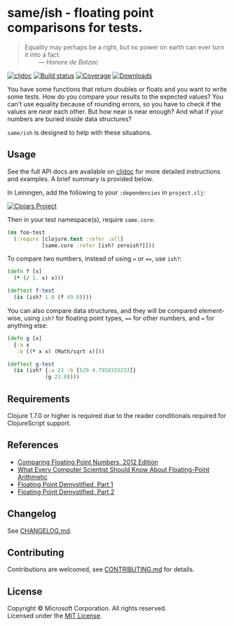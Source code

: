 # same/ish - floating point comparisons for tests.

> Equality may perhaps be a right, but no power on earth can ever turn it into a fact.\
> &nbsp; &nbsp; &nbsp; &nbsp; — *Honore de Balzac*

[![cljdoc](https://cljdoc.org/badge/same/ish)](https://cljdoc.org/d/same/ish)
[![Build status](https://github.com/microsoft/same-ish/actions/workflows/build.yml/badge.svg?branch=main&event=push)](https://github.com/microsoft/same-ish/actions/workflows/build.yml)
[![Coverage](https://coveralls.io/repos/github/microsoft/same-ish/badge.svg?branch=main)](https://coveralls.io/github/microsoft/same-ish?branch=main)
[![Downloads](https://img.shields.io/clojars/dt/same/ish.svg)](https://clojars.org/same/ish)

You have some functions that return doubles or floats and you want to write some tests.
How do you compare your results to the expected values?
You can't use equality because of rounding errors,
so you have to check if the values are *near* each other.
But how near is near enough?
And what if your numbers are buried inside data structures?

`same/ish` is designed to help with these situations.

## Usage

See the full API docs are available on [cljdoc](https://cljdoc.org/d/same/ish) for more detailed instructions and examples.
A brief summary is provided below.

In Leiningen, add the following to your `:dependencies` in `project.clj`:

[![Clojars Project](https://clojars.org/same/ish/latest-version.svg)](https://clojars.org/same/ish)

Then in your test namespace(s), require `same.core`:
```clojure
(ns foo-test
  (:requre [clojure.test :refer :all]
           [same.core :refer [ish? zeroish?]]))
```

To compare two numbers, instead of using `=` or `==`, use `ish?`:

```clojure
(defn f [x]
  (* (/ 1. x) x)))

(deftest f-test
  (is (ish? 1.0 (f 49.0))))
```

You can also compare data structures, and they will be compared element-wise, using `ish?`
for floating point types, `==` for other numbers, and `=` for anything else:

```clojure
(defn g [x]
  {:a x
   :b [(* x x) (Math/sqrt x)]))

(deftest g-test
  (is (ish? {:a 23 :b [529 4.7958315233]}
            (g 23.0))))
```

## Requirements

Clojure 1.7.0 or higher is required due to the reader conditionals
required for ClojureScript support.

## References

- [Comparing Floating Point Numbers, 2012 Edition](https://randomascii.wordpress.com/2012/02/25/comparing-floating-point-numbers-2012-edition/)
- [What Every Computer Scientist Should Know About Floating-Point Arithmetic](https://docs.oracle.com/cd/E19957-01/806-3568/ncg_goldberg.html)
- [Floating Point Demystified, Part 1](http://blog.reverberate.org/2014/09/what-every-computer-programmer-should.html)
- [Floating Point Demystified, Part 2](https://blog.reverberate.org/2016/02/06/floating-point-demystified-part2.html)

## Changelog

See [CHANGELOG.md](CHANGELOG.md).

## Contributing

Contributions are welcomed, see [CONTRIBUTING.md](CONTRIBUTING.md) for details.

## License

Copyright © Microsoft Corporation. All rights reserved.\
Licensed under the [MIT License](LICENSE).
